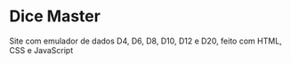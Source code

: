 # Dice Master
 Site com emulador de dados D4, D6, D8, D10, D12 e D20, feito com HTML, CSS e JavaScript
